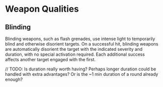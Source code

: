 # Weapon Qualities

## Blinding
Blinding weapons, such as flash grenades, use intense light to temporarily blind and otherwise disorient targets. On a successful hit, blinding weapons are automatically disorient the target with the indicated severity and duration, with no special activation required. Each additional success affects another target engaged with the first.

// TODO: Is duration really worth having? Perhaps longer duration could  be handled with extra advantages? Or is the ~1 min duration of a round already enough?